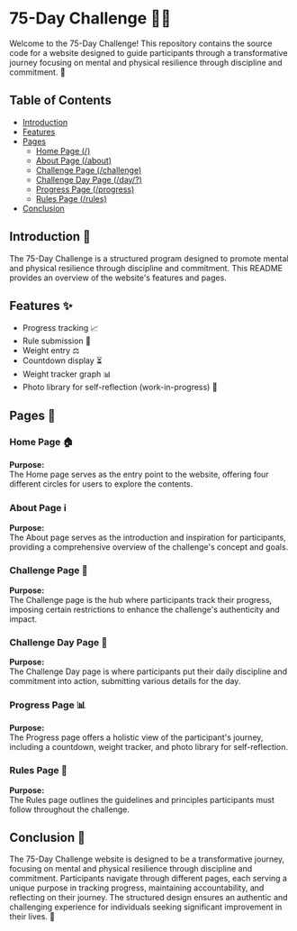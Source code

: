 # 75-Day Challenge 💪🚀

Welcome to the 75-Day Challenge! This repository contains the source code for a website designed to guide participants through a transformative journey focusing on mental and physical resilience through discipline and commitment. 🌟

## Table of Contents

- [Introduction](#introduction)
- [Features](#features)
- [Pages](#pages)
  - [Home Page (/)](#home-page)
  - [About Page (/about)](#about-page)
  - [Challenge Page (/challenge)](#challenge-page)
  - [Challenge Day Page (/day/?)](#challenge-day-page)
  - [Progress Page (/progress)](#progress-page)
  - [Rules Page (/rules)](#rules-page)
- [Conclusion](#conclusion)

## Introduction 🌈

The 75-Day Challenge is a structured program designed to promote mental and physical resilience through discipline and commitment. This README provides an overview of the website's features and pages.

## Features ✨

- Progress tracking 📈
- Rule submission 📝
- Weight entry ⚖️
- Countdown display ⏳
- Weight tracker graph 📊
- Photo library for self-reflection (work-in-progress) 📸

## Pages 📄

### Home Page 🏠

**Purpose:**  
The Home page serves as the entry point to the website, offering four different circles for users to explore the contents.

### About Page ℹ️

**Purpose:**  
The About page serves as the introduction and inspiration for participants, providing a comprehensive overview of the challenge's concept and goals.

### Challenge Page 💼

**Purpose:**  
The Challenge page is the hub where participants track their progress, imposing certain restrictions to enhance the challenge's authenticity and impact.

### Challenge Day Page 📅

**Purpose:**  
The Challenge Day page is where participants put their daily discipline and commitment into action, submitting various details for the day.

### Progress Page 📊

**Purpose:**  
The Progress page offers a holistic view of the participant's journey, including a countdown, weight tracker, and photo library for self-reflection.

### Rules Page 📜

**Purpose:**  
The Rules page outlines the guidelines and principles participants must follow throughout the challenge.

## Conclusion 🎉

The 75-Day Challenge website is designed to be a transformative journey, focusing on mental and physical resilience through discipline and commitment. Participants navigate through different pages, each serving a unique purpose in tracking progress, maintaining accountability, and reflecting on their journey. The structured design ensures an authentic and challenging experience for individuals seeking significant improvement in their lives. 🌟
